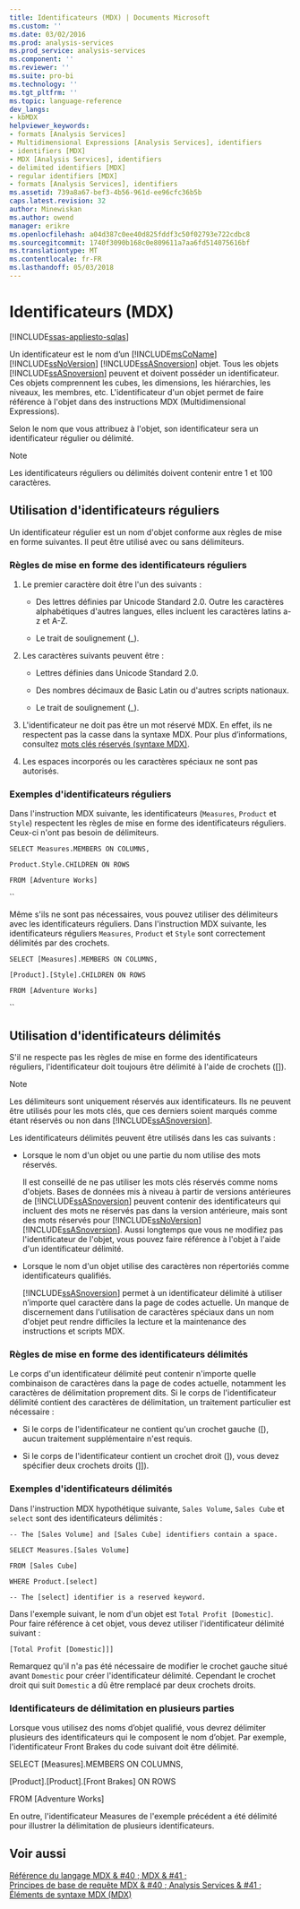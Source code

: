 ```yaml
---
title: Identificateurs (MDX) | Documents Microsoft
ms.custom: ''
ms.date: 03/02/2016
ms.prod: analysis-services
ms.prod_service: analysis-services
ms.component: ''
ms.reviewer: ''
ms.suite: pro-bi
ms.technology: ''
ms.tgt_pltfrm: ''
ms.topic: language-reference
dev_langs:
- kbMDX
helpviewer_keywords:
- formats [Analysis Services]
- Multidimensional Expressions [Analysis Services], identifiers
- identifiers [MDX]
- MDX [Analysis Services], identifiers
- delimited identifiers [MDX]
- regular identifiers [MDX]
- formats [Analysis Services], identifiers
ms.assetid: 739a8a67-bef3-4b56-961d-ee96cfc36b5b
caps.latest.revision: 32
author: Minewiskan
ms.author: owend
manager: erikre
ms.openlocfilehash: a04d387c0ee40d825fddf3c50f02793e722cdbc8
ms.sourcegitcommit: 1740f3090b168c0e809611a7aa6fd514075616bf
ms.translationtype: MT
ms.contentlocale: fr-FR
ms.lasthandoff: 05/03/2018
---
```

# <a name="identifiers-mdx"></a>Identificateurs (MDX)
[!INCLUDE[ssas-appliesto-sqlas](../includes/ssas-appliesto-sqlas.md)]

  Un identificateur est le nom d’un [!INCLUDE[msCoName](../includes/msconame-md.md)] [!INCLUDE[ssNoVersion](../includes/ssnoversion-md.md)] [!INCLUDE[ssASnoversion](../includes/ssasnoversion-md.md)] objet. Tous les objets [!INCLUDE[ssASnoversion](../includes/ssasnoversion-md.md)] peuvent et doivent posséder un identificateur. Ces objets comprennent les cubes, les dimensions, les hiérarchies, les niveaux, les membres, etc. L'identificateur d'un objet permet de faire référence à l'objet dans des instructions MDX (Multidimensional Expressions).  
  
 Selon le nom que vous attribuez à l'objet, son identificateur sera un identificateur régulier ou délimité.  
  
> [!NOTE]  
>  Les identificateurs réguliers ou délimités doivent contenir entre 1 et 100 caractères.  
  
## <a name="using-regular-identifiers"></a>Utilisation d'identificateurs réguliers  
 Un identificateur régulier est un nom d'objet conforme aux règles de mise en forme suivantes. Il peut être utilisé avec ou sans délimiteurs.  
  
### <a name="formatting-rules-for-regular-identifiers"></a>Règles de mise en forme des identificateurs réguliers  
  
1.  Le premier caractère doit être l'un des suivants :  
  
    -   Des lettres définies par Unicode Standard 2.0. Outre les caractères alphabétiques d'autres langues, elles incluent les caractères latins a-z et A-Z.  
  
    -   Le trait de soulignement (_).  
  
2.  Les caractères suivants peuvent être :  
  
    -   Lettres définies dans Unicode Standard 2.0.  
  
    -   Des nombres décimaux de Basic Latin ou d'autres scripts nationaux.  
  
    -   Le trait de soulignement (_).  
  
3.  L'identificateur ne doit pas être un mot réservé MDX. En effet, ils ne respectent pas la casse dans la syntaxe MDX. Pour plus d’informations, consultez [mots clés réservés &#40;syntaxe MDX&#41;](../mdx/reserved-keywords-mdx-syntax.md).  
  
4.  Les espaces incorporés ou les caractères spéciaux ne sont pas autorisés.  
  
### <a name="examples-of-regular-identifiers"></a>Exemples d'identificateurs réguliers  
 Dans l'instruction MDX suivante, les identificateurs (`Measures`, `Product` et `Style`) respectent les règles de mise en forme des identificateurs réguliers. Ceux-ci n'ont pas besoin de délimiteurs.  
  
 `SELECT Measures.MEMBERS ON COLUMNS,`  
  
 `Product.Style.CHILDREN ON ROWS`  
  
 `FROM [Adventure Works]`  
  
 ``  
  
 Même s'ils ne sont pas nécessaires, vous pouvez utiliser des délimiteurs avec les identificateurs réguliers. Dans l'instruction MDX suivante, les identificateurs réguliers `Measures`, `Product` et `Style` sont correctement délimités par des crochets.  
  
 `SELECT [Measures].MEMBERS ON COLUMNS,`  
  
 `[Product].[Style].CHILDREN ON ROWS`  
  
 `FROM [Adventure Works]`  
  
 ``  
  
## <a name="using-delimited-identifiers"></a>Utilisation d'identificateurs délimités  
 S'il ne respecte pas les règles de mise en forme des identificateurs réguliers, l'identificateur doit toujours être délimité à l'aide de crochets ([]).  
  
> [!NOTE]  
>  Les délimiteurs sont uniquement réservés aux identificateurs. Ils ne peuvent être utilisés pour les mots clés, que ces derniers soient marqués comme étant réservés ou non dans [!INCLUDE[ssASnoversion](../includes/ssasnoversion-md.md)].  
  
 Les identificateurs délimités peuvent être utilisés dans les cas suivants :  
  
-   Lorsque le nom d'un objet ou une partie du nom utilise des mots réservés.  
  
     Il est conseillé de ne pas utiliser les mots clés réservés comme noms d'objets. Bases de données mis à niveau à partir de versions antérieures de [!INCLUDE[ssASnoversion](../includes/ssasnoversion-md.md)] peuvent contenir des identificateurs qui incluent des mots ne réservés pas dans la version antérieure, mais sont des mots réservés pour [!INCLUDE[ssNoVersion](../includes/ssnoversion-md.md)] [!INCLUDE[ssASnoversion](../includes/ssasnoversion-md.md)]. Aussi longtemps que vous ne modifiez pas l'identificateur de l'objet, vous pouvez faire référence à l'objet à l'aide d'un identificateur délimité.  
  
-   Lorsque le nom d'un objet utilise des caractères non répertoriés comme identificateurs qualifiés.  
  
     [!INCLUDE[ssASnoversion](../includes/ssasnoversion-md.md)] permet à un identificateur délimité à utiliser n’importe quel caractère dans la page de codes actuelle. Un manque de discernement dans l'utilisation de caractères spéciaux dans un nom d'objet peut rendre difficiles la lecture et la maintenance des instructions et scripts MDX.  
  
### <a name="formatting-rules-for-delimited-identifiers"></a>Règles de mise en forme des identificateurs délimités  
 Le corps d'un identificateur délimité peut contenir n'importe quelle combinaison de caractères dans la page de codes actuelle, notamment les caractères de délimitation proprement dits. Si le corps de l'identificateur délimité contient des caractères de délimitation, un traitement particulier est nécessaire :  
  
-   Si le corps de l'identificateur ne contient qu'un crochet gauche ([), aucun traitement supplémentaire n'est requis.  
  
-   Si le corps de l'identificateur contient un crochet droit (]), vous devez spécifier deux crochets droits (]]).  
  
### <a name="examples-of-delimited-identifiers"></a>Exemples d'identificateurs délimités  
 Dans l'instruction MDX hypothétique suivante, `Sales Volume`, `Sales Cube` et `select` sont des identificateurs délimités :  
  
 `-- The [Sales Volume] and [Sales Cube] identifiers contain a space.`  
  
 `SELECT Measures.[Sales Volume]`  
  
 `FROM [Sales Cube]`  
  
 `WHERE Product.[select]`  
  
 `-- The [select] identifier is a reserved keyword.`  
  
 Dans l'exemple suivant, le nom d'un objet est `Total Profit [Domestic]`. Pour faire référence à cet objet, vous devez utiliser l'identificateur délimité suivant :  
  
 `[Total Profit [Domestic]]]`  
  
 Remarquez qu'il n'a pas été nécessaire de modifier le crochet gauche situé avant `Domestic` pour créer l'identificateur délimité. Cependant le crochet droit qui suit `Domestic` a dû être remplacé par deux crochets droits.  
  
### <a name="delimiting-identifiers-with-multiple-parts"></a>Identificateurs de délimitation en plusieurs parties  
 Lorsque vous utilisez des noms d’objet qualifié, vous devrez délimiter plusieurs des identificateurs qui le composent le nom d’objet. Par exemple, l'identificateur Front Brakes du code suivant doit être délimité.  
  
 SELECT [Measures].MEMBERS ON COLUMNS,  
  
 [Product].[Product].[Front Brakes] ON ROWS  
  
 FROM [Adventure Works]  
  
 En outre, l'identificateur Measures de l'exemple précédent a été délimité pour illustrer la délimitation de plusieurs identificateurs.  
  
## <a name="see-also"></a>Voir aussi  
 [Référence du langage MDX & #40 ; MDX & #41 ;](../mdx/mdx-language-reference-mdx.md)   
 [Principes de base de requête MDX & #40 ; Analysis Services & #41 ;](../analysis-services/multidimensional-models/mdx/mdx-query-fundamentals-analysis-services.md)   
 [Éléments de syntaxe MDX &#40;MDX&#41;](../mdx/mdx-syntax-elements-mdx.md)  
  
  
